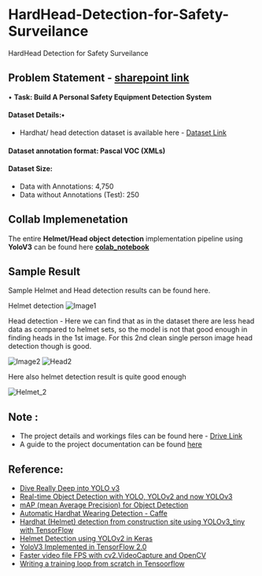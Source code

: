 # HardHead-Detection-for-Safety-Surveilance
HardHead Detection for Safety Surveilance

## **Problem Statement** - [sharepoint link](https://wobotintelligence-my.sharepoint.com/personal/hr_wobot_ai/_layouts/15/onedrive.aspx?id=%2Fpersonal%2Fhr%5Fwobot%5Fai%2FDocuments%2FHackathon%2D%20Extended%20%288th%20August%29%2FHackathon%204%2E0%2Epdf&parent=%2Fpersonal%2Fhr%5Fwobot%5Fai%2FDocuments%2FHackathon%2D%20Extended%20%288th%20August%29&originalPath=aHR0cHM6Ly93b2JvdGludGVsbGlnZW5jZS1teS5zaGFyZXBvaW50LmNvbS86YjovZy9wZXJzb25hbC9ocl93b2JvdF9haS9FWU1KcVBRUWpDMUVrZ1JWZi1qMEdYTUJJTy0taEQ3YjBBX1JqRXZ4dnNfTnJRP3J0aW1lPTlHcjFXcjlkMlVn)

• **Task: Build A Personal Safety Equipment Detection System**

#### Dataset Details:•
   * Hardhat/ head detection dataset is available here - [Dataset Link](https://wobotintelligence-my.sharepoint.com/personal/animikh_wobot_ai/_layouts/15/onedrive.aspx?id=%2Fpersonal%2Fanimikh%5Fwobot%5Fai%2FDocuments%2FHackathon%2FDataset&originalPath=aHR0cHM6Ly93b2JvdGludGVsbGlnZW5jZS1teS5zaGFyZXBvaW50LmNvbS86ZjovZy9wZXJzb25hbC9hbmltaWtoX3dvYm90X2FpL0Vnc3hvcTV6YW1wUGpmbm9KbFB6X3owQkFyODdLWGttSXZZNkRLclRDTnltYWc%5FcnRpbWU9eGxyZ1J2OWMyVWc)
#### Dataset annotation format: Pascal VOC (XMLs)
#### Dataset Size:
* Data with Annotations: 4,750
* Data without Annotations (Test): 250

## **Collab Implemenetation**

The entire **Helmet/Head object detection** implementation pipeline using **YoloV3** can be found here **[colab_notebook](https://colab.research.google.com/drive/1Z3Y62pOOKiU1cuIMkFWf5j2udOcW14N5?usp=sharing)**

## **Sample Result**

Sample Helmet and Head detection results can be found here.

Helmet detection
![Image1](https://github.com/sayan0506/HardHead-Detection-for-Safety-Surveilance-using-YoloV3/blob/main/Images/helmet_1.jpg)

Head detection - Here we can find that as in the dataset there are less head data as compared to helmet sets, so the model is not that good enough in finding heads in the 1st image. For this 2nd clean single person image head detection though is good.

![Image2](https://github.com/sayan0506/HardHead-Detection-for-Safety-Surveilance-using-YoloV3/blob/main/Images/head_1.jpg)
![Head2](https://github.com/sayan0506/HardHead-Detection-for-Safety-Surveilance-using-YoloV3/blob/main/Images/head_2.jpg)

Here also helmet detection result is quite good enough

![Helmet_2](https://github.com/sayan0506/HardHead-Detection-for-Safety-Surveilance-using-YoloV3/blob/main/Images/helmet_2.jpg)

## **Note :**

* The project details and workings files can be found here - [Drive Link](https://drive.google.com/drive/folders/1zKN6qu5KjsXS4mlESZPjD_TKHf9-Zfcc?usp=sharing)
* A guide to the project documentation can be found [here]()

## **Reference:**

* [Dive Really Deep into YOLO v3](https://towardsdatascience.com/dive-really-deep-into-yolo-v3-a-beginners-guide-9e3d2666280e)
* [Real-time Object Detection with YOLO, YOLOv2 and now YOLOv3
](https://jonathan-hui.medium.com/real-time-object-detection-with-yolo-yolov2-28b1b93e2088)
* [mAP (mean Average Precision) for Object Detection](https://jonathan-hui.medium.com/map-mean-average-precision-for-object-detection-45c121a31173)
* [Automatic Hardhat Wearing Detection - Caffe](https://github.com/wujixiu/helmet-detection)
* [Hardhat (Helmet) detection from construction site using YOLOv3_tiny with TensorFlow](https://github.com/rashidch/Yolov3_tiny-Hardhat-detection_Tensorflow)
* [Helmet Detection using YOLOv2 in Keras](https://github.com/rekon/keras-yolo2)
* [YoloV3 Implemented in TensorFlow 2.0](https://github.com/zzh8829/yolov3-tf2)
* [Faster video file FPS with cv2.VideoCapture and OpenCV](https://www.pyimagesearch.com/2017/02/06/faster-video-file-fps-with-cv2-videocapture-and-opencv/)
* [Writing a training loop from scratch in Tensoorflow](https://www.tensorflow.org/guide/keras/writing_a_training_loop_from_scratch)
